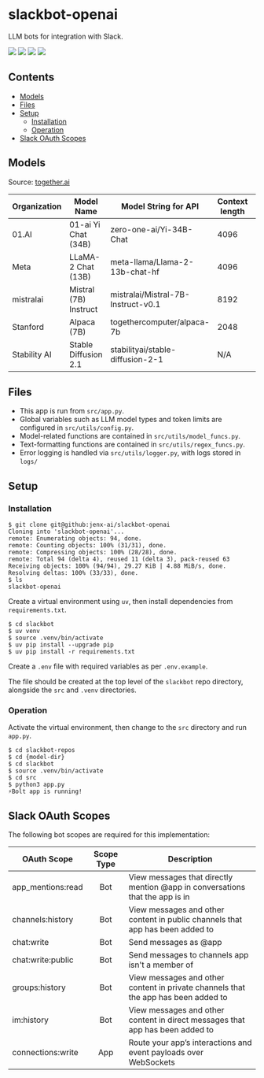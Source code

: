 # slackbot-openai

LLM bots for integration with Slack.

![](https://img.shields.io/badge/Amazon%20AWS-232F3E.svg?style=flat&logo=Amazon-AWS&logoColor=white)
![](https://img.shields.io/badge/OpenAI-412991.svg?style=flat&logo=OpenAI&logoColor=white)
![](https://img.shields.io/badge/Python-3776AB.svg?style=flat&logo=Python&logoColor=white)
![](https://img.shields.io/badge/Slack-4A154B.svg?style=flat&logo=Slack&logoColor=white)

## Contents

- [Models](#models)
- [Files](#files)
- [Setup](#setup)
  - [Installation](#installation)
  - [Operation](#operation)
- [Slack OAuth Scopes](#slack-oauth-scopes)

## Models

Source: [together.ai](https://docs.together.ai/docs/inference-models)

| Organization | Model Name            | Model String for API               | Context length | Type  |
| ------------ | --------------------- | ---------------------------------- | -------------- | ----- |
| 01.AI        | 01-ai Yi Chat (34B)   | zero-one-ai/Yi-34B-Chat            | 4096           | Chat  |
| Meta         | LLaMA-2 Chat (13B)    | meta-llama/Llama-2-13b-chat-hf     | 4096           | Chat  |
| mistralai    | Mistral (7B) Instruct | mistralai/Mistral-7B-Instruct-v0.1 | 8192           | Chat  |
| Stanford     | Alpaca (7B)           | togethercomputer/alpaca-7b         | 2048           | Chat  |
| Stability AI | Stable Diffusion 2.1  | stabilityai/stable-diffusion-2-1   | N/A            | Image |

## Files

- This app is run from `src/app.py`.
- Global variables such as LLM model types and token limits are configured in `src/utils/config.py`.
- Model-related functions are contained in `src/utils/model_funcs.py`.
- Text-formatting functions are contained in `src/utils/regex_funcs.py`.
- Error logging is handled via `src/utils/logger.py`, with logs stored in `logs/`

## Setup

### Installation

```console
$ git clone git@github:jenx-ai/slackbot-openai
Cloning into 'slackbot-openai'...
remote: Enumerating objects: 94, done.
remote: Counting objects: 100% (31/31), done.
remote: Compressing objects: 100% (28/28), done.
remote: Total 94 (delta 4), reused 11 (delta 3), pack-reused 63
Receiving objects: 100% (94/94), 29.27 KiB | 4.88 MiB/s, done.
Resolving deltas: 100% (33/33), done.
$ ls
slackbot-openai
```

Create a virtual environment using `uv`, then install dependencies from `requirements.txt`.

```console
$ cd slackbot
$ uv venv
$ source .venv/bin/activate
$ uv pip install --upgrade pip
$ uv pip install -r requirements.txt
```

Create a `.env` file with required variables as per `.env.example`. 

The file should be created at the top level of the `slackbot` repo directory, alongside the `src` and `.venv` directories.

### Operation

Activate the virtual environment, then change to the `src` directory and run `app.py`.

```console
$ cd slackbot-repos
$ cd {model-dir}
$ cd slackbot
$ source .venv/bin/activate
$ cd src
$ python3 app.py
⚡Bolt app is running!
```

## Slack OAuth Scopes

The following bot scopes are required for this implementation:

| OAuth Scope       | Scope Type | Description                                                                   |
| ----------------- | :--------: | ----------------------------------------------------------------------------- |
| app_mentions:read | Bot        | View messages that directly mention @app in conversations that the app is in  |
| channels:history | Bot | View messages and other content in public channels that app has been added to |
| chat:write        | Bot        | Send messages as @app                                                         |
| chat:write:public | Bot        | Send messages to channels app isn't a member of                              |
| groups:history | Bot | View messages and other content in private channels that the app has been added to |
| im:history        | Bot        | View messages and other content in direct messages that app has been added to |
| connections:write | App        | Route your app’s interactions and event payloads over WebSockets              |
